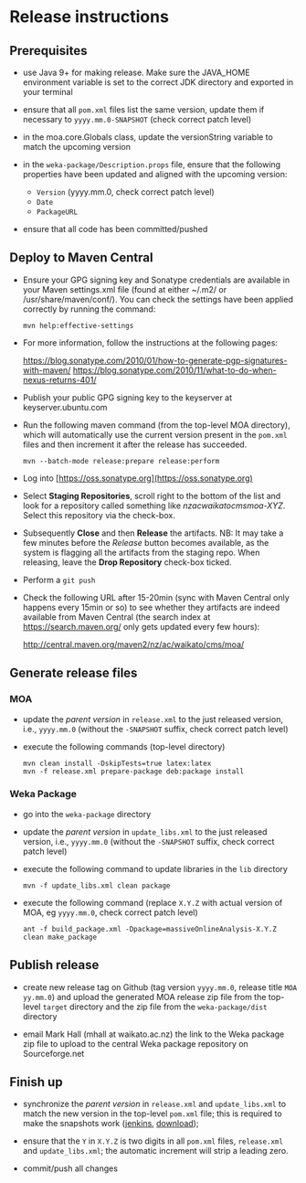 # Release instructions

## Prerequisites

* use Java 9+ for making release. Make sure the JAVA_HOME environment
  variable is set to the correct JDK directory and exported in your
  terminal

* ensure that all `pom.xml` files list the same version, update them if 
  necessary to `yyyy.mm.0-SNAPSHOT` (check correct patch level)

* in the moa.core.Globals class, update the versionString variable to
  match the upcoming version
  
* in the `weka-package/Description.props` file, ensure that the following
  properties have been updated and aligned with the upcoming version:
  
    * `Version` (yyyy.mm.0, check correct patch level)
    * `Date`
    * `PackageURL`

* ensure that all code has been committed/pushed


## Deploy to Maven Central

* Ensure your GPG signing key and Sonatype credentials are available in your
  Maven settings.xml file (found at either ~/.m2/ or /usr/share/maven/conf/).
  You can check the settings have been applied correctly by running the command:
  
   ```
   mvn help:effective-settings
   ```
   
* For more information, follow the instructions at the following pages:
  
  https://blog.sonatype.com/2010/01/how-to-generate-pgp-signatures-with-maven/
  https://blog.sonatype.com/2010/11/what-to-do-when-nexus-returns-401/
  
* Publish your public GPG signing key to the keyserver at keyserver.ubuntu.com

* Run the following maven command (from the top-level MOA directory), which
  will automatically use the current version present in the `pom.xml` files
  and then increment it after the release has succeeded.

    ```
    mvn --batch-mode release:prepare release:perform
    ```

* Log into [https://oss.sonatype.org](https://oss.sonatype.org)

* Select **Staging Repositories**, scroll right to the bottom of the list
  and look for a repository called something like *nzacwaikatocmsmoa-XYZ*.
  Select this repository via the check-box.

* Subsequently **Close** and then **Release** the artifacts. NB: It may take a
  few minutes before the *Release* button becomes available, as the system
  is flagging all the artifacts from the staging repo. When releasing, leave
  the **Drop Repository** check-box ticked.

* Perform a `git push`

* Check the following URL after 15-20min (sync with Maven Central only happens 
  every 15min or so) to see whether they artifacts are indeed available from 
  Maven Central (the search index at https://search.maven.org/ only gets updated
  every few hours):
  
  http://central.maven.org/maven2/nz/ac/waikato/cms/moa/


## Generate release files

### MOA

* update the *parent version* in `release.xml` to the just released version,
  i.e., `yyyy.mm.0` (without the `-SNAPSHOT` suffix, check correct patch level)

* execute the following commands (top-level directory)

    ```
    mvn clean install -DskipTests=true latex:latex
    mvn -f release.xml prepare-package deb:package install
    ```
    
### Weka Package    
    
* go into the `weka-package` directory 

* update the *parent version* in `update_libs.xml` to the just released version,
  i.e., `yyyy.mm.0` (without the `-SNAPSHOT` suffix, check correct patch level)

* execute the following command to update libraries in the `lib` directory

   ```
   mvn -f update_libs.xml clean package
   ```

* execute the following command (replace `X.Y.Z` with actual version of MOA, 
  eg `yyyy.mm.0`, check correct patch level)

    ```
    ant -f build_package.xml -Dpackage=massiveOnlineAnalysis-X.Y.Z clean make_package
    ```

## Publish release
    
* create new release tag on Github (tag version `yyyy.mm.0`, release title `MOA yy.mm.0`) 
  and upload the generated MOA release zip file from the top-level `target` directory 
  and the zip file from the `weka-package/dist` directory
  
* email Mark Hall (mhall at waikato.ac.nz) the link to the Weka package zip
  file to upload to the central Weka package repository on Sourceforge.net

## Finish up

* synchronize the *parent version* in `release.xml` and `update_libs.xml` to 
  match the new version in the top-level `pom.xml` file; this is required to 
  make the snapshots work ([jenkins](https://adams.cms.waikato.ac.nz/jenkins/job/MOA/), 
  [download](https://adams.cms.waikato.ac.nz/snapshots/moa/));
 
* ensure that the `Y` in `X.Y.Z` is two digits in all `pom.xml` files, `release.xml` 
  and `update_libs.xml`; the automatic increment will strip a leading zero.
  
* commit/push all changes

